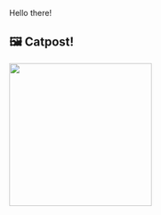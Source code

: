 Hello there!



## 🖼️ Catpost!

<sub>
    <img src="https://cdn2.thecatapi.com/images/3id.gif" height="256">
</sub>

